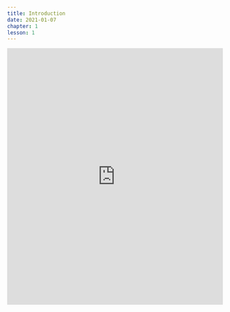 ```yaml
---
title: Introduction
date: 2021-01-07
chapter: 1
lesson: 1
---
```


<iframe width="100%" height="600" src="https://www.youtube.com/embed/raVn2KXKzfI" title="YouTube video player" frameborder="0" allow="accelerometer; autoplay; clipboard-write; encrypted-media; gyroscope; picture-in-picture" allowfullscreen></iframe>